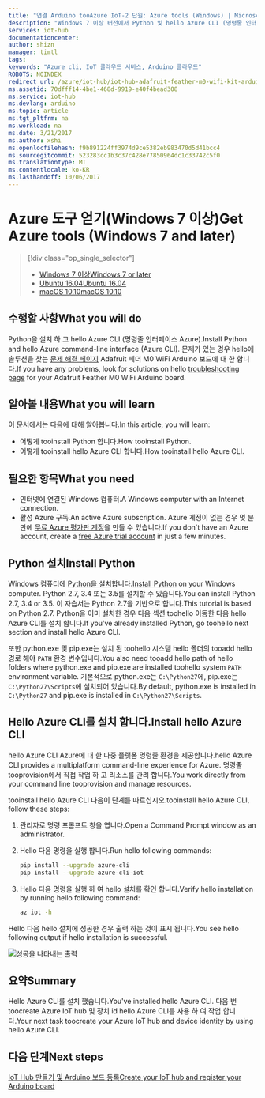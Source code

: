 ```yaml
---
title: "연결 Arduino tooAzure IoT-2 단원: Azure tools (Windows) | Microsoft Docs"
description: "Windows 7 이상 버전에서 Python 및 hello Azure CLI (명령줄 인터페이스 Azure)를 설치 합니다."
services: iot-hub
documentationcenter: 
author: shizn
manager: timtl
tags: 
keywords: "Azure cli, IoT 클라우드 서비스, Arduino 클라우드"
ROBOTS: NOINDEX
redirect_url: /azure/iot-hub/iot-hub-adafruit-feather-m0-wifi-kit-arduino-get-started
ms.assetid: 70dfff14-4be1-468d-9919-e40f4bead308
ms.service: iot-hub
ms.devlang: arduino
ms.topic: article
ms.tgt_pltfrm: na
ms.workload: na
ms.date: 3/21/2017
ms.author: xshi
ms.openlocfilehash: f9b891224ff3974d9ce5382eb983470d5d41bcc4
ms.sourcegitcommit: 523283cc1b3c37c428e77850964dc1c33742c5f0
ms.translationtype: MT
ms.contentlocale: ko-KR
ms.lasthandoff: 10/06/2017
---
```

# <a name="get-azure-tools-windows-7-and-later"></a><span data-ttu-id="21274-104">Azure 도구 얻기(Windows 7 이상)</span><span class="sxs-lookup"><span data-stu-id="21274-104">Get Azure tools (Windows 7 and later)</span></span>

> [!div class="op_single_selector"]
> * <span data-ttu-id="21274-105">[Windows 7 이상][windows]</span><span class="sxs-lookup"><span data-stu-id="21274-105">[Windows 7 or later][windows]</span></span>
> * <span data-ttu-id="21274-106">[Ubuntu 16.04][ubuntu]</span><span class="sxs-lookup"><span data-stu-id="21274-106">[Ubuntu 16.04][ubuntu]</span></span>
> * <span data-ttu-id="21274-107">[macOS 10.10][macos]</span><span class="sxs-lookup"><span data-stu-id="21274-107">[macOS 10.10][macos]</span></span>

## <a name="what-you-will-do"></a><span data-ttu-id="21274-108">수행할 사항</span><span class="sxs-lookup"><span data-stu-id="21274-108">What you will do</span></span>

<span data-ttu-id="21274-109">Python을 설치 하 고 hello Azure CLI (명령줄 인터페이스 Azure).</span><span class="sxs-lookup"><span data-stu-id="21274-109">Install Python and hello Azure command-line interface (Azure CLI).</span></span> <span data-ttu-id="21274-110">문제가 있는 경우 hello에 솔루션을 찾는 [문제 해결 페이지](iot-hub-adafruit-feather-m0-wifi-kit-arduino-troubleshooting.md) Adafruit 페더 M0 WiFi Arduino 보드에 대 한 합니다.</span><span class="sxs-lookup"><span data-stu-id="21274-110">If you have any problems, look for solutions on hello [troubleshooting page](iot-hub-adafruit-feather-m0-wifi-kit-arduino-troubleshooting.md) for your Adafruit Feather M0 WiFi Arduino board.</span></span>

## <a name="what-you-will-learn"></a><span data-ttu-id="21274-111">알아볼 내용</span><span class="sxs-lookup"><span data-stu-id="21274-111">What you will learn</span></span>
<span data-ttu-id="21274-112">이 문서에서는 다음에 대해 알아봅니다.</span><span class="sxs-lookup"><span data-stu-id="21274-112">In this article, you will learn:</span></span>
* <span data-ttu-id="21274-113">어떻게 tooinstall Python 합니다.</span><span class="sxs-lookup"><span data-stu-id="21274-113">How tooinstall Python.</span></span>
* <span data-ttu-id="21274-114">어떻게 tooinstall hello Azure CLI 합니다.</span><span class="sxs-lookup"><span data-stu-id="21274-114">How tooinstall hello Azure CLI.</span></span>

## <a name="what-you-need"></a><span data-ttu-id="21274-115">필요한 항목</span><span class="sxs-lookup"><span data-stu-id="21274-115">What you need</span></span>
* <span data-ttu-id="21274-116">인터넷에 연결된 Windows 컴퓨터.</span><span class="sxs-lookup"><span data-stu-id="21274-116">A Windows computer with an Internet connection.</span></span>
* <span data-ttu-id="21274-117">활성 Azure 구독.</span><span class="sxs-lookup"><span data-stu-id="21274-117">An active Azure subscription.</span></span> <span data-ttu-id="21274-118">Azure 계정이 없는 경우 몇 분 만에 [무료 Azure 평가판 계정](http://azure.microsoft.com/pricing/free-trial/)을 만들 수 있습니다.</span><span class="sxs-lookup"><span data-stu-id="21274-118">If you don't have an Azure account, create a [free Azure trial account](http://azure.microsoft.com/pricing/free-trial/) in just a few minutes.</span></span>

## <a name="install-python"></a><span data-ttu-id="21274-119">Python 설치</span><span class="sxs-lookup"><span data-stu-id="21274-119">Install Python</span></span>
<span data-ttu-id="21274-120">Windows 컴퓨터에 [Python을 설치](https://www.python.org/downloads/)합니다.</span><span class="sxs-lookup"><span data-stu-id="21274-120">[Install Python](https://www.python.org/downloads/) on your Windows computer.</span></span> <span data-ttu-id="21274-121">Python 2.7, 3.4 또는 3.5를 설치할 수 있습니다.</span><span class="sxs-lookup"><span data-stu-id="21274-121">You can install Python 2.7, 3.4 or 3.5.</span></span> <span data-ttu-id="21274-122">이 자습서는 Python 2.7을 기반으로 합니다.</span><span class="sxs-lookup"><span data-stu-id="21274-122">This tutorial is based on Python 2.7.</span></span> <span data-ttu-id="21274-123">Python을 이미 설치한 경우 다음 섹션 toohello 이동한 다음 hello Azure CLI를 설치 합니다.</span><span class="sxs-lookup"><span data-stu-id="21274-123">If you've already installed Python, go toohello next section and install hello Azure CLI.</span></span>

<span data-ttu-id="21274-124">또한 python.exe 및 pip.exe는 설치 된 toohello 시스템 hello 폴더의 tooadd hello 경로 해야 `PATH` 환경 변수입니다.</span><span class="sxs-lookup"><span data-stu-id="21274-124">You also need tooadd hello path of hello folders where python.exe and pip.exe are installed toohello system `PATH` environment variable.</span></span> <span data-ttu-id="21274-125">기본적으로 python.exe는 `C:\Python27`에, pip.exe는 `C:\Python27\Scripts`에 설치되어 있습니다.</span><span class="sxs-lookup"><span data-stu-id="21274-125">By default, python.exe is installed in `C:\Python27` and pip.exe is installed in `C:\Python27\Scripts`.</span></span>

## <a name="install-hello-azure-cli"></a><span data-ttu-id="21274-126">Hello Azure CLI를 설치 합니다.</span><span class="sxs-lookup"><span data-stu-id="21274-126">Install hello Azure CLI</span></span>
<span data-ttu-id="21274-127">hello Azure CLI Azure에 대 한 다중 플랫폼 명령줄 환경을 제공합니다.</span><span class="sxs-lookup"><span data-stu-id="21274-127">hello Azure CLI provides a multiplatform command-line experience for Azure.</span></span> <span data-ttu-id="21274-128">명령줄 tooprovision에서 직접 작업 하 고 리소스를 관리 합니다.</span><span class="sxs-lookup"><span data-stu-id="21274-128">You work directly from your command line tooprovision and manage resources.</span></span>

<span data-ttu-id="21274-129">tooinstall hello Azure CLI 다음이 단계를 따르십시오.</span><span class="sxs-lookup"><span data-stu-id="21274-129">tooinstall hello Azure CLI, follow these steps:</span></span>

1. <span data-ttu-id="21274-130">관리자로 명령 프롬프트 창을 엽니다.</span><span class="sxs-lookup"><span data-stu-id="21274-130">Open a Command Prompt window as an administrator.</span></span>
2. <span data-ttu-id="21274-131">Hello 다음 명령을 실행 합니다.</span><span class="sxs-lookup"><span data-stu-id="21274-131">Run hello following commands:</span></span>

   ```bash
   pip install --upgrade azure-cli
   pip install --upgrade azure-cli-iot
   ```
3. <span data-ttu-id="21274-132">Hello 다음 명령을 실행 하 여 hello 설치를 확인 합니다.</span><span class="sxs-lookup"><span data-stu-id="21274-132">Verify hello installation by running hello following command:</span></span>

   ```bash
   az iot -h
   ```

<span data-ttu-id="21274-133">Hello 다음 hello 설치에 성공한 경우 출력 하는 것이 표시 됩니다.</span><span class="sxs-lookup"><span data-stu-id="21274-133">You see hello following output if hello installation is successful.</span></span>

![성공을 나타내는 출력][output]

## <a name="summary"></a><span data-ttu-id="21274-135">요약</span><span class="sxs-lookup"><span data-stu-id="21274-135">Summary</span></span>
<span data-ttu-id="21274-136">Hello Azure CLI를 설치 했습니다.</span><span class="sxs-lookup"><span data-stu-id="21274-136">You've installed hello Azure CLI.</span></span> <span data-ttu-id="21274-137">다음 번 toocreate Azure IoT hub 및 장치 id hello Azure CLI를 사용 하 여 작업 합니다.</span><span class="sxs-lookup"><span data-stu-id="21274-137">Your next task toocreate your Azure IoT hub and device identity by using hello Azure CLI.</span></span>

## <a name="next-steps"></a><span data-ttu-id="21274-138">다음 단계</span><span class="sxs-lookup"><span data-stu-id="21274-138">Next steps</span></span>
<span data-ttu-id="21274-139">[IoT Hub 만들기 및 Arduino 보드 등록][create-your-iot-hub-and-register-your-arduino-board]</span><span class="sxs-lookup"><span data-stu-id="21274-139">[Create your IoT hub and register your Arduino board][create-your-iot-hub-and-register-your-arduino-board]</span></span>


<!-- Images and links -->

[windows]: iot-hub-adafruit-feather-m0-wifi-kit-arduino-lesson2-get-azure-tools-win32.md
[ubuntu]: iot-hub-adafruit-feather-m0-wifi-kit-arduino-lesson2-get-azure-tools-ubuntu.md
[macos]: iot-hub-adafruit-feather-m0-wifi-kit-arduino-lesson2-get-azure-tools-mac.md
[output]: media/iot-hub-adafruit-feather-m0-wifi-lessons/lesson2/az_iot_help_win.png
[create-your-iot-hub-and-register-your-arduino-board]: iot-hub-adafruit-feather-m0-wifi-kit-arduino-lesson2-prepare-azure-iot-hub.md